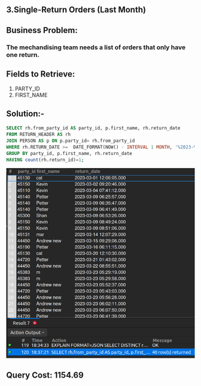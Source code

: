 ## 3.Single-Return Orders (Last Month)

## Business Problem:
### The mechandising team needs a list of orders that only have one return.

## Fields to Retrieve:

1. PARTY_ID
2. FIRST_NAME

## Solution:-
```sql
SELECT rh.from_party_id AS party_id, p.first_name, rh.return_date
FROM RETURN_HEADER AS rh
JOIN PERSON AS p ON p.party_id= rh.from_party_id
WHERE rh.RETURN_DATE >=  DATE_FORMAT(NOW() - INTERVAL 1 MONTH, '%2023-%m-01') AND rh.RETURN_DATE < DATE_FORMAT(NOW(), '%2023-%m-01')
GROUP BY party_id, p.first_name, rh.return_date
HAVING count(rh.return_id)=1;

```
![alt text](image.png)

## Query Cost: 1154.69